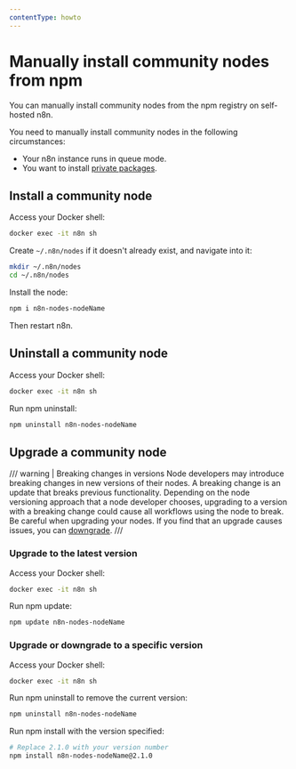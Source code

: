 ```yaml
---
contentType: howto
---
```


# Manually install community nodes from npm

You can manually install community nodes from the npm registry on self-hosted n8n.

You need to manually install community nodes in the following circumstances:

* Your n8n instance runs in queue mode.
* You want to install [private packages](https://docs.npmjs.com/creating-and-publishing-private-packages).

## Install a community node

Access your Docker shell:

```sh
docker exec -it n8n sh
```

Create `~/.n8n/nodes` if it doesn't already exist, and navigate into it:

```sh
mkdir ~/.n8n/nodes
cd ~/.n8n/nodes
```

Install the node:

```sh
npm i n8n-nodes-nodeName
```
Then restart n8n.

## Uninstall a community node

Access your Docker shell:

```sh
docker exec -it n8n sh
```

Run npm uninstall:

```sh
npm uninstall n8n-nodes-nodeName
```

## Upgrade a community node

/// warning | Breaking changes in versions
Node developers may introduce breaking changes in new versions of their nodes. A breaking change is an update that breaks previous functionality. Depending on the node versioning approach that a node developer chooses, upgrading to a version with a breaking change could cause all workflows using the node to break. Be careful when upgrading your nodes. If you find that an upgrade causes issues, you can [downgrade](#upgrade-or-downgrade-to-a-specific-version).
///
### Upgrade to the latest version

Access your Docker shell:

```sh
docker exec -it n8n sh
```

Run npm update:

```sh
npm update n8n-nodes-nodeName
```

### Upgrade or downgrade to a specific version

Access your Docker shell:

```sh
docker exec -it n8n sh
```

Run npm uninstall to remove the current version:

```sh
npm uninstall n8n-nodes-nodeName
```

Run npm install with the version specified:

```sh
# Replace 2.1.0 with your version number
npm install n8n-nodes-nodeName@2.1.0
```
